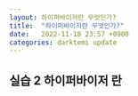 ```yaml
---
layout: 하이퍼바이저란 무엇인가? 
title:  "하이퍼바이저란 무엇인가?"
date:   2022-11-18 23:57 +0900
categories: darktemi update
---
```


## 실습 2 하이퍼바이저 란

